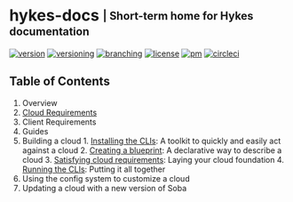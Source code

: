 # hykes-docs <sub><sup>| Short-term home for Hykes documentation</sup></sub>
[![version](http://img.shields.io/badge/version-n/a-blue.svg)](#)
[![versioning](http://img.shields.io/badge/versioning-continous-blue.svg)](#)
[![branching](http://img.shields.io/badge/branching-github%20flow-blue.svg)](https://guides.github.com/introduction/flow/)
[![license](http://img.shields.io/badge/license-apache-blue.svg)](LICENSE.md)
[![pm](http://img.shields.io/badge/pm-zenhub-blue.svg)](https://www.zenhub.io)
[![circleci](https://circleci.com/gh/cloud-elements/hykes-docs.svg?style=shield)](https://circleci.com/gh/cloud-elements/hykes-docs)

## Table of Contents

1. Overview
2. [Cloud Requirements](src/cloud-requirements.md)
3. Client Requirements
4. Guides
  1. Building a cloud
    1. [Installing the CLIs](src/installing-the-clis): A toolkit to quickly and easily act against a cloud
    2. [Creating a blueprint](src/creating-a-blueprint): A declarative way to describe a cloud
    3. [Satisfying cloud requirements](src/satisfying-cloud-requirements.md): Laying your cloud foundation
    4. [Running the CLIs](src/running-the-clis.md): Putting it all together
  2. Using the config system to customize a cloud
  3. Updating a cloud with a new version of Soba
